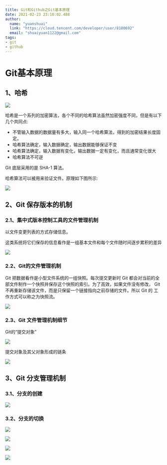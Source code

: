 ```yaml
---
title: Git和Github之Git基本原理
date: 2021-02-23 23:10:02.488
author:
  name: "yuanshuai"
  link: "https://cloud.tencent.com/developer/user/8180692"
  email: "shuaiyuan1122@gmail.com"
tags: 
- git
- github
---
```


# Git基本原理

## 1、哈希

![](https://hexobbblog.oss-cn-beijing.aliyuncs.com/images/git_github/29.png)

哈希是一个系列的加密算法，各个不同的哈希算法虽然加密强度不同，但是有以下 几个共同点:

- 不管输入数据的数据量有多大，输入同一个哈希算法，得到的加密结果长度固定。 
- 哈希算法确定，输入数据确定，输出数据能够保证不变 
- 哈希算法确定，输入数据有变化，输出数据一定有变化，而且通常变化很大 
- 哈希算法不可逆

Git 底层采用的是 SHA-1 算法。 

哈希算法可以被用来验证文件。原理如下图所示:

![](https://hexobbblog.oss-cn-beijing.aliyuncs.com/images/git_github/30.png)

## **2、Git** 保存版本的机制

### 2.1、集中式版本控制工具的文件管理机制

以文件变更列表的方式存储信息。

这类系统将它们保存的信息看作是一组基本文件和每个文件随时间逐步累积的差异

![](https://hexobbblog.oss-cn-beijing.aliyuncs.com/images/git_github/31.png)

### 2.2、Git的文件管理机制

Git 把数据看作是小型文件系统的一组快照。每次提交更新时 Git 都会对当前的全部文件制作一个快照并保存这个快照的索引。为了高效，如果文件没有修改， Git 不再重新存储该文件，而是只保留一个链接指向之前存储的文件。所以 Git 的 工作方式可以称之为快照流。

![](https://hexobbblog.oss-cn-beijing.aliyuncs.com/images/git_github/32.png)

### 2.3、**Git** 文件管理机制细节

Git的“提交对象”

![](https://hexobbblog.oss-cn-beijing.aliyuncs.com/images/git_github/33.png)

提交对象及其父对象形成的链条

![](https://hexobbblog.oss-cn-beijing.aliyuncs.com/images/git_github/34.png)

## 3、**Git** 分支管理机制

### 3.1、分支的创建

![](https://hexobbblog.oss-cn-beijing.aliyuncs.com/images/git_github/35.png)

### 3.2、分支的切换

![](https://hexobbblog.oss-cn-beijing.aliyuncs.com/images/git_github/36.png)

![](https://hexobbblog.oss-cn-beijing.aliyuncs.com/images/git_github/37.png)

![](https://hexobbblog.oss-cn-beijing.aliyuncs.com/images/git_github/38.png)

![](https://hexobbblog.oss-cn-beijing.aliyuncs.com/images/git_github/39.png)